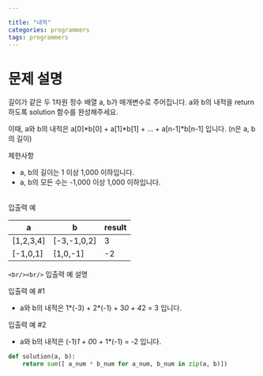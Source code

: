 ```yaml
---

title: "내적"
categories: programmers
tags: programmers
---
```

# 문제 설명

길이가 같은 두 1차원 정수 배열 a, b가 매개변수로 주어집니다.
a와 b의 내적을 return 하도록 solution 함수를 완성해주세요.

이때, a와 b의 내적은 a[0]*b[0] + a[1]*b[1] + ... + a[n-1]*b[n-1] 입니다. (n은 a, b의 길이)

제한사항

- a, b의 길이는 1 이상 1,000 이하입니다.
- a, b의 모든 수는 -1,000 이상 1,000 이하입니다.

<br/>
입출력 예

| a         | b           | result |
| --------- | ----------- | ------ |
| [1,2,3,4] | [-3,-1,0,2] | 3      |
| [-1,0,1]  | [1,0,-1]    | -2     |

`<br/><br/>`
입출력 예 설명

입출력 예 #1

- a와 b의 내적은 1*(-3) + 2*(-1) + 3*0 + 4*2 = 3 입니다.

입출력 예 #2

- a와 b의 내적은 (-1)*1 + 0*0 + 1*(-1) = -2 입니다.

```python
def solution(a, b):
    return sum([ a_num * b_num for a_num, b_num in zip(a, b)])
```

